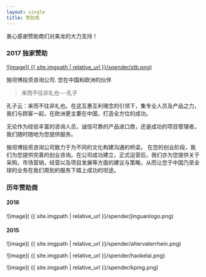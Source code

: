 ```yaml
---
layout: single
title: 赞助商
---
```


衷心感谢赞助商们对美龙的大力支持！

### 2017 独家赞助

<a href="http://www.stbconsulting.de/"> 
![image]( {{ site.imgpath | relative_url }}/spender/stb.png)
</a>

施坦博投资咨询公司. 您在中国和欧洲的伙伴

> 来而不往非礼也---孔子

孔子云：来而不往非礼也。在这互惠互利理念的引领下，集专业人员及产品之力，我们与顾客一起，在欧洲更主要在中国，打造全方位的成功。

无论作为经验丰富的咨询人员，诚信可靠的产品进口商，还是成功的项目管理者，我们随时随地为您提供服务。


施坦博投资咨询公司致力于为不同的文化构建沟通的桥梁。 在您的创业阶段，我们为您提供完善的创业咨询。在公司成功建立，正式运营后，我们亦为您提供关于采购，市场营销，经营以及项目发展等方面的建议与策略，从而让您于中国乃至全球的业务在我们周到的服务下踏上成功的坦途。

### 历年赞助商

#### 2016

![image]( {{ site.imgpath | relative_url }}/spender/jinguanlogo.png)

#### 2015


![image]( {{ site.imgpath | relative_url }}/spender/altervaterrhein.png)


![image]( {{ site.imgpath | relative_url }}/spender/haokelai.png)


![image]( {{ site.imgpath | relative_url }}/spender/kpmg.png)
